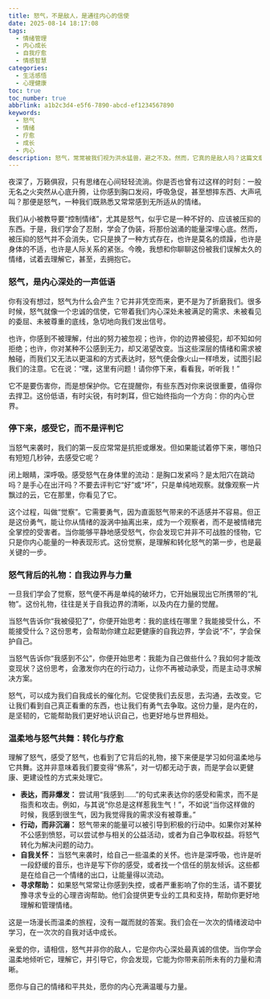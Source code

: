 ```yaml
---
title: 怒气，不是敌人，是通往内心的信使
date: 2025-08-14 18:17:08
tags:
  - 情绪管理
  - 内心成长
  - 自我疗愈
  - 情感智慧
categories:
  - 生活感悟
  - 心理健康
toc: true
toc_number: true
abbrlink: a1b2c3d4-e5f6-7890-abcd-ef1234567890
keywords:
  - 怒气
  - 情绪
  - 疗愈
  - 成长
  - 内心
description: 怒气，常常被我们视为洪水猛兽，避之不及。然而，它真的是敌人吗？这篇文章将带你走进怒气的深处，探索它所隐藏的真实信息，学会温柔地倾听，并将其转化为自我成长的力量。这是一场关于理解、接纳与疗愈的内心旅程。
---
```


夜深了，万籁俱寂，只有思绪在心间轻轻流淌。你是否也曾有过这样的时刻：一股无名之火突然从心底升腾，让你感到胸口发闷，呼吸急促，甚至想摔东西、大声吼叫？那便是怒气，一种我们既熟悉又常常感到无所适从的情绪。

我们从小被教导要“控制情绪”，尤其是怒气，似乎它是一种不好的、应该被压抑的东西。于是，我们学会了忍耐，学会了伪装，将那份汹涌的能量深埋心底。然而，被压抑的怒气并不会消失，它只是换了一种方式存在，也许是莫名的烦躁，也许是身体的不适，也许是人际关系的紧张。今晚，我想和你聊聊这份被我们误解太久的情绪，试着去理解它，甚至，去拥抱它。

### 怒气，是内心深处的一声低语

你有没有想过，怒气为什么会产生？它并非凭空而来，更不是为了折磨我们。很多时候，怒气就像一个忠诚的信使，它带着我们内心深处未被满足的需求、未被看见的委屈、未被尊重的底线，急切地向我们发出信号。

也许，你感到不被理解，付出的努力被忽视；也许，你的边界被侵犯，却不知如何拒绝；也许，你对某种不公感到无力，却又渴望改变。当这些深层的情绪和需求被触碰，而我们又无法以更温和的方式表达时，怒气便会像火山一样喷发，试图引起我们的注意。它在说：“嘿，这里有问题！请你停下来，看看我，听听我！”

它不是要伤害你，而是想保护你。它在提醒你，有些东西对你来说很重要，值得你去捍卫。这份低语，有时尖锐，有时刺耳，但它始终指向一个方向：你的内心世界。

### 停下来，感受它，而不是评判它

当怒气来袭时，我们的第一反应常常是抗拒或爆发。但如果能试着停下来，哪怕只有短短几秒钟，去感受它呢？

闭上眼睛，深呼吸。感受怒气在身体里的流动：是胸口发紧吗？是太阳穴在跳动吗？是手心在出汗吗？不要去评判它“好”或“坏”，只是单纯地观察。就像观察一片飘过的云，它在那里，你看见了它。

这个过程，叫做“觉察”。它需要勇气，因为直面怒气带来的不适感并不容易。但正是这份勇气，能让你从情绪的漩涡中抽离出来，成为一个观察者，而不是被情绪完全掌控的受害者。当你能够平静地感受怒气，你会发现它并非不可战胜的怪物，它只是你内心能量的一种表现形式。这份觉察，是理解和转化怒气的第一步，也是最关键的一步。

### 怒气背后的礼物：自我边界与力量

一旦我们学会了觉察，怒气便不再是单纯的破坏力，它开始展现出它所携带的“礼物”。这份礼物，往往是关于自我边界的清晰，以及内在力量的觉醒。

当怒气告诉你“我被侵犯了”，你便开始思考：我的底线在哪里？我能接受什么，不能接受什么？这份思考，会帮助你建立起更健康的自我边界，学会说“不”，学会保护自己。

当怒气告诉你“我感到不公”，你便开始思考：我能为自己做些什么？我如何才能改变现状？这份思考，会激发你内在的行动力，让你不再被动承受，而是主动寻求解决方案。

怒气，可以成为我们自我成长的催化剂。它促使我们去反思，去沟通，去改变。它让我们看到自己真正看重的东西，也让我们有勇气去争取。这份力量，是内在的，是坚韧的，它能帮助我们更好地认识自己，也更好地与世界相处。

### 温柔地与怒气共舞：转化与疗愈

理解了怒气，感受了怒气，也看到了它背后的礼物，接下来便是学习如何温柔地与它共舞。这并非意味着我们要变得“佛系”，对一切都无动于衷，而是学会以更健康、更建设性的方式来处理它。

*   **表达，而非爆发：** 尝试用“我感到……”的句式来表达你的感受和需求，而不是指责和攻击。例如，与其说“你总是这样惹我生气！”，不如说“当你这样做的时候，我感到很生气，因为我觉得我的需求没有被尊重。”
*   **行动，而非沉溺：** 怒气带来的能量可以被引导到积极的行动中。如果你对某种不公感到愤怒，可以尝试参与相关的公益活动，或者为自己争取权益。将怒气转化为解决问题的动力。
*   **自我关怀：** 当怒气来袭时，给自己一些温柔的关怀。也许是深呼吸，也许是听一段舒缓的音乐，也许是写下你的感受，或者找一个信任的朋友倾诉。这些都是在给自己一个情绪的出口，让能量得以流动。
*   **寻求帮助：** 如果怒气常常让你感到失控，或者严重影响了你的生活，请不要犹豫寻求专业的心理咨询帮助。他们会提供更专业的工具和支持，帮助你更好地理解和管理情绪。

这是一场漫长而温柔的旅程，没有一蹴而就的答案。我们会在一次次的情绪波动中学习，在一次次的自我对话中成长。

亲爱的你，请相信，怒气并非你的敌人，它是你内心深处最真诚的信使。当你学会温柔地倾听它，理解它，并引导它，你会发现，它能为你带来前所未有的力量和清晰。

愿你与自己的情绪和平共处，愿你的内心充满温暖与力量。